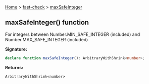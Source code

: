 [Home](/) &gt; [fast-check](../fast-check.md) &gt; [maxSafeInteger](maxSafeInteger.md)

## maxSafeInteger() function

For integers between Number.MIN\_SAFE\_INTEGER (included) and Number.MAX\_SAFE\_INTEGER (included)

<b>Signature:</b>

```typescript
declare function maxSafeInteger(): ArbitraryWithShrink<number>;
```
<b>Returns:</b>

`ArbitraryWithShrink<number>`

